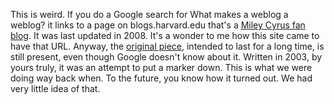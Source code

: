 This is weird. If you do a Google search for What makes a weblog a weblog? it links to a page on blogs.harvard.edu that's a <a href="https://blogs.harvard.edu/whatmakesaweblogaweblog/">Miley Cyrus fan blog</a>. It was last updated in 2008. It's a wonder to me how this site came to have that URL. Anyway, the <a href="http://blogs.harvard.edu/whatmakesaweblogaweblog.html">original piece</a>, intended to last for a long time, is still present, even though Google doesn't know about it. Written in 2003, by yours truly, it was an attempt to put a marker down. This is what we were doing way back when. To the future, you know how it turned out. We had very little idea of that. 
